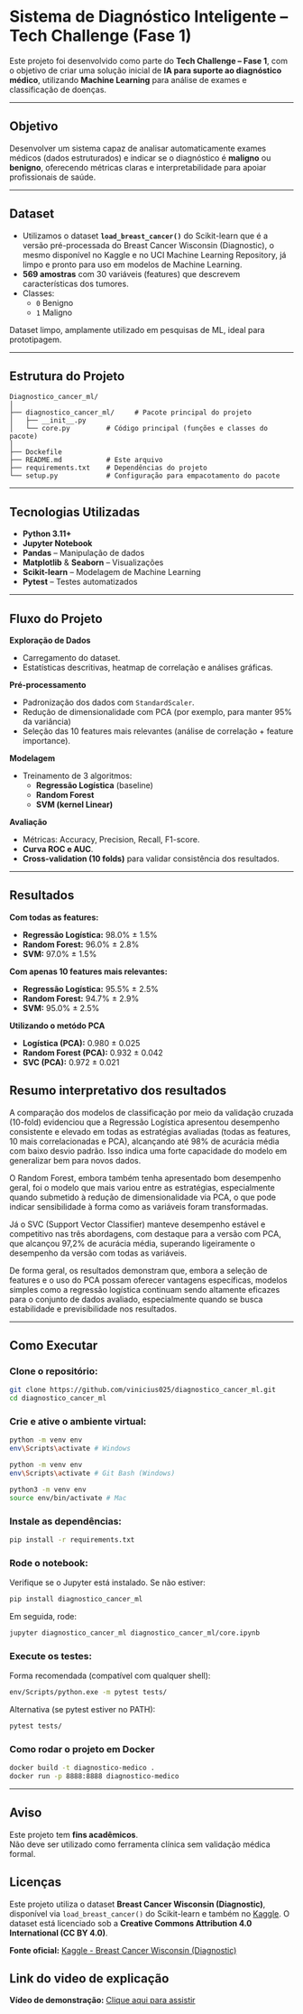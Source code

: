 # Sistema de Diagnóstico Inteligente – Tech Challenge (Fase 1)
Este projeto foi desenvolvido como parte do **Tech Challenge – Fase 1**, com o objetivo de criar uma solução inicial de **IA para suporte ao diagnóstico médico**, utilizando **Machine Learning** para análise de exames e classificação de doenças.

---

## Objetivo
Desenvolver um sistema capaz de analisar automaticamente exames médicos (dados estruturados) e indicar se o diagnóstico é **maligno** ou **benigno**, oferecendo métricas claras e interpretabilidade para apoiar profissionais de saúde.

---

## Dataset
- Utilizamos o dataset **`load_breast_cancer()`** do Scikit-learn que é a versão pré-processada do Breast Cancer Wisconsin (Diagnostic), o mesmo disponível no Kaggle e no UCI Machine Learning Repository, já limpo e pronto para uso em modelos de Machine Learning.  
- **569 amostras** com 30 variáveis (features) que descrevem características dos tumores.  
- Classes:
  - `0` Benigno
  - `1` Maligno  

Dataset limpo, amplamente utilizado em pesquisas de ML, ideal para prototipagem.

---

## Estrutura do Projeto

```
Diagnostico_cancer_ml/
│
├── diagnostico_cancer_ml/     # Pacote principal do projeto
│   ├── __init__.py
│   └── core.py         # Código principal (funções e classes do pacote)
│
├── Dockefile
├── README.md           # Este arquivo
├── requirements.txt    # Dependências do projeto
└── setup.py            # Configuração para empacotamento do pacote
```

---

## Tecnologias Utilizadas
- **Python 3.11+**
- **Jupyter Notebook**
- **Pandas** – Manipulação de dados
- **Matplotlib** & **Seaborn** – Visualizações
- **Scikit-learn** – Modelagem de Machine Learning
- **Pytest** – Testes automatizados

---

## Fluxo do Projeto

**Exploração de Dados**  
- Carregamento do dataset.  
- Estatísticas descritivas, heatmap de correlação e análises gráficas.

**Pré-processamento**  
- Padronização dos dados com `StandardScaler`.  
- Redução de dimensionalidade com PCA (por exemplo, para manter 95% da variância)
- Seleção das 10 features mais relevantes (análise de correlação + feature importance).

**Modelagem**  
- Treinamento de 3 algoritmos:
  - **Regressão Logística** (baseline)
  - **Random Forest**
  - **SVM (kernel Linear)**

**Avaliação**  
- Métricas: Accuracy, Precision, Recall, F1-score.  
- **Curva ROC e AUC**.  
- **Cross-validation (10 folds)** para validar consistência dos resultados.

---

## Resultados

**Com todas as features:**
- **Regressão Logística:** 98.0% ± 1.5%  
- **Random Forest:** 96.0% ± 2.8%  
- **SVM:** 97.0% ± 1.5%

**Com apenas 10 features mais relevantes:**
- **Regressão Logística:** 95.5% ± 2.5%  
- **Random Forest:** 94.7% ± 2.9%  
- **SVM:** 95.0% ± 2.5%

**Utilizando o metódo PCA**
- **Logística (PCA):** 0.980 ± 0.025
- **Random Forest (PCA):** 0.932 ± 0.042
- **SVC (PCA):** 0.972 ± 0.021

## Resumo interpretativo dos resultados
A comparação dos modelos de classificação por meio da validação cruzada (10-fold) evidenciou que a Regressão Logística apresentou desempenho consistente e elevado em todas as estratégias avaliadas (todas as features, 10 mais correlacionadas e PCA), alcançando até 98% de acurácia média com baixo desvio padrão. Isso indica uma forte capacidade do modelo em generalizar bem para novos dados.

O Random Forest, embora também tenha apresentado bom desempenho geral, foi o modelo que mais variou entre as estratégias, especialmente quando submetido à redução de dimensionalidade via PCA, o que pode indicar sensibilidade à forma como as variáveis foram transformadas.

Já o SVC (Support Vector Classifier) manteve desempenho estável e competitivo nas três abordagens, com destaque para a versão com PCA, que alcançou 97,2% de acurácia média, superando ligeiramente o desempenho da versão com todas as variáveis.

De forma geral, os resultados demonstram que, embora a seleção de features e o uso do PCA possam oferecer vantagens específicas, modelos simples como a regressão logística continuam sendo altamente eficazes para o conjunto de dados avaliado, especialmente quando se busca estabilidade e previsibilidade nos resultados.

---

## Como Executar

### Clone o repositório:
```bash
git clone https://github.com/vinicius025/diagnostico_cancer_ml.git
cd diagnostico_cancer_ml
```

### Crie e ative o ambiente virtual:
```bash
python -m venv env
env\Scripts\activate # Windows
```

```bash
python -m venv env
env\Scripts\activate # Git Bash (Windows)
```

```bash
python3 -m venv env
source env/bin/activate # Mac
```

### Instale as dependências:
```bash
pip install -r requirements.txt
```

### Rode o notebook:
Verifique se o Jupyter está instalado. Se não estiver:
```bash
pip install diagnostico_cancer_ml
```

Em seguida, rode:
```bash
jupyter diagnostico_cancer_ml diagnostico_cancer_ml/core.ipynb
```

### Execute os testes:
Forma recomendada (compatível com qualquer shell):
```bash
env/Scripts/python.exe -m pytest tests/
```

Alternativa (se pytest estiver no PATH):
```bash
pytest tests/
```

### Como rodar o projeto em Docker

```bash
docker build -t diagnostico-medico .
docker run -p 8888:8888 diagnostico-medico
```

---

## Aviso
Este projeto tem **fins acadêmicos**.  
Não deve ser utilizado como ferramenta clínica sem validação médica formal.

## Licenças

Este projeto utiliza o dataset **Breast Cancer Wisconsin (Diagnostic)**, disponível via `load_breast_cancer()` do Scikit-learn e também no [Kaggle](https://www.kaggle.com/datasets/uciml/breast-cancer-wisconsin-data/data).
O dataset está licenciado sob a **Creative Commons Attribution 4.0 International (CC BY 4.0)**.

**Fonte oficial:** [Kaggle - Breast Cancer Wisconsin (Diagnostic)](https://www.kaggle.com/datasets/uciml/breast-cancer-wisconsin-data/data) 

## Link do video de explicação
**Vídeo de demonstração:** [Clique aqui para assistir](https://youtu.be/5UroJKtpQP8)

